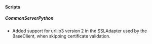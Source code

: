 #### Scripts

##### CommonServerPython

- Added support for urllib3 version 2 in the SSLAdapter used by the BaseClient, when skipping certificate validation. 